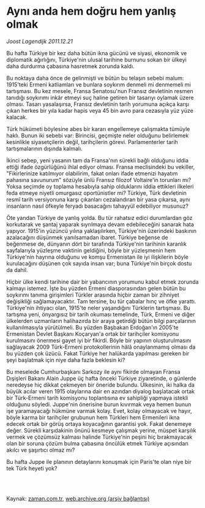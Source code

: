 # Aynı anda hem doğru hem yanlış olmak

*Joost Lagendijk 2011.12.21*

<td class="columnist-detail">
<p>Bu hafta Türkiye bir kez daha bütün ikna gücünü ve siyasi, ekonomik ve diplomatik ağırlığını, Türkiye'nin ulusal tarihine burnunu sokan bir ülkeyi daha durdurma çabasına hasretmek zorunda kaldı.</p>
<p>
<div id="haberMetinDiv">
<p>Bu noktaya daha önce de gelinmişti ve bütün bu telaşın sebebi malum: 1915'teki Ermeni katliamları ve bunlara soykırım denmeli mi denmemeli mi tartışması. Bu kez mesele, Fransa Senatosu'nun Fransız devletinin resmen tanıdığı soykırımı inkâr etmeyi suç haline getiren bir tasarıyı oylamak üzere olması. Tasarı yasalaşırsa, Fransız devletinin tarih yorumuna açıkça karşı çıkan herkes bir yıla kadar hapis veya 45 bin avro para cezasıyla yüz yüze kalacak. 
<p>Türk hükümeti böylesine abes bir kararı engellemeye çalışmakta tümüyle haklı. Bunun iki sebebi var: Birincisi, geçmişte neler olduğunu belirlemek kesinlikle siyasetçilerin değil, tarihçilerin görevi. Parlamenterler tarih tartışmalarının dışında kalmalı. 
<p>İkinci sebep, yeni yasanın tam da Fransa'nın sürekli bağlı olduğunu iddia ettiği ifade özgürlüğünü ihlal ediyor olması. Fransa meclisindeki bu vekiller, "Fikirlerinize katılmıyor olabilirim, fakat onları ifade etmenizi hayatım pahasına savunurum" sözüyle ünlü Fransız filozof Voltaire'in torunları mı? Yoksa seçimde oy toplama hesabıyla sahip olduklarını iddia ettikleri ilkeleri feda etmeye niyetli omurgasız oportünistler mi? Türkiye, Türk devletinin resmî tarih versiyonuna karşı çıkanları cezalandıran bir yasa çıkarsa, aynı insanların nasıl öfkeyle feryadı basacağını tahayyül edebiliyor musunuz? 
<p>Öte yandan Türkiye de yanlış yolda. Bu tür rahatsız edici durumlardan göz korkutarak ve şantaj yaparak sıyrılmaya devam edebileceğini sanarak hata yapıyor. 1915'in yüzüncü yılına yaklaşılırken, Türkiye'nin üzerindeki baskının azalacağını düşünmek yanılsamadan ibaret. Türkiye beğense de beğenmese de, dünyanın dört bir tarafında Türkiye'nin tarihinin karanlık sayfalarıyla yüzleşme vaktinin geldiğini, böyle bir yüzleşmenin hem Türkiye'nin hayrına olduğunu ve komşu Ermenistan ile iyi ilişkilerin böyle kurulacağını düşünen çok sayıda insan var; buna Türkiye'nin birçok dostu da dahil. 
<p>Hiçbir ülke kendi tarihine dair bir yabancının yorumunu kabul etmek zorunda kalmayı istemez. İşte bu yüzden Ermeni diasporasından gelen bütün bu soykırımı tanıma girişimleri Türkler arasında hiçbir zaman bir zihniyet değişikliği sağlamayacaktır. Tam tersine, bu tür çabalar hınç ve öfke yarattı. Türkiye'nin ihtiyacı olan, 1915'te neler yaşandığını Türklerin tartışması. Bu tartışma yeni, önyargısız bir tarih okuması temelinde, Türk, Ermeni ve diğer ülkelerden uzmanların halihazırda bir araya getirdiği bütün bilgi parçalarının kullanılmasıyla yürütülmeli. Bu yüzden Başbakan Erdoğan'ın 2005'te Ermenistan Devlet Başkanı Koçaryan'a ortak bir tarihçiler komisyonu kurulmasını önermesi gayet iyi bir fikirdi. Böyle bir yapının oluşturulmasını sağlayacak 2009 Türk-Ermeni protokollerinin hâlâ onaylanmamış olması da bu yüzden çok üzücü. Fakat Türkiye her halükarda yapılması gereken bir şeyi başlatmak için niye daha fazla beklesin ki? 
<p>Bu meselede Cumhurbaşkanı Sarkozy ile aynı fikirde olmayan Fransa Dışişleri Bakanı Alain Juppe üç hafta önceki Türkiye ziyaretinde, o günlerde neredeyse hiç dikkat çekmeyen bir öneride bulundu. Ülkesinin, iki halka da büyük acılar veren 1915 olaylarına dair en azından diyalog başlatacak ortak bir Türk-Ermeni tarih komisyonu toplantısına ev sahipliği yapmaya istekli olduğunu söyledi. Juppe'nin önerisine burun kıvırmak veya hemen bunun işe yaramayacağı hükmüne varmak kolay. Evet, kolay olmayacak ve hayır, böyle karma bir tarihçiler grubunun hem Türkleri hem Ermenileri ikna edecek ortak bir görüş ortaya koyacağının garantisi yok. Fakat denemeye değer. Sürekli karşıdakinin önünü kesmeye çalışmak yerine, müspet karşılık vermek ve çözümsüz kalması halinde Türkiye'nin peşini hiç bırakmayacak olan bir soruna çözüm bulma çabasına öncülük etmek Türkiye açısından akılcı ve şaşırtıcı olmaz mı? 
<p>Bu hafta Juppe ile planının detaylarını konuşmak için Paris'te olan niye bir tek Türk heyeti yok? </p></p></p></p></p></p></p></div>
</p>


<p><br>
		 </br></p></td>

Kaynak: [zaman.com.tr](http://zaman.com.tr/yazar.do?yazino=1217571), [web.archive.org (arşiv bağlantısı)](http://web.archive.org/web/20120129121811/http://zaman.com.tr/yazar.do?yazino=1217571)
